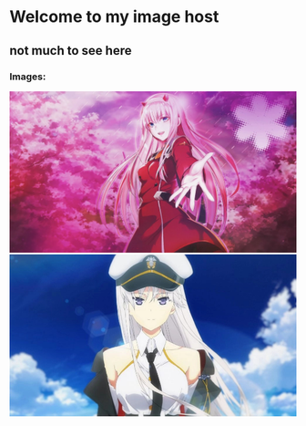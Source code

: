 # Welcome to my image host
## not much to see here

### Images:
![ZeroTwo.jpeg](https://github.com/NoMeansNowastaken/NoMeansNowastaken.github.io/raw/main/images/ZeroTwo.jpeg)
![AzurLane.png](https://github.com/NoMeansNowastaken/NoMeansNowastaken.github.io/raw/main/images/azurlane.jpg)
